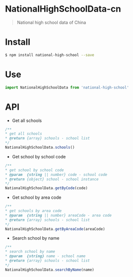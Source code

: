 # NationalHighSchoolData-cn
> National high school data of China

# Install

```bash
$ npm install national-high-school --save
```

# Use

```javascript
import NationalHighSchoolData from 'national-high-school'
```

# API
- Get all schools

```javascript
/**
* get all schools
* @return {array} schools - school list
*/
NationalHighSchoolData.schools()
```

- Get school by school code

```javascript
/**
* get school by school code
* @param  {string || number} code - school code
* @return {object} school - school instance
*/
NationalHighSchoolData.getByCode(code)
```

- Get school by area code

```javascript
/**
* get schools by area code
* @param  {string || number} areaCode - area code
* @return {array} schools - school list
*/
NationalHighSchoolData.getByAreaCode(areaCode)
```
- Search school by name

```javascript
/**
* search school by name
* @param  {string} name - school name
* @return {array} schools - school list
*/
NationalHighSchoolData.searchByName(name)
```
